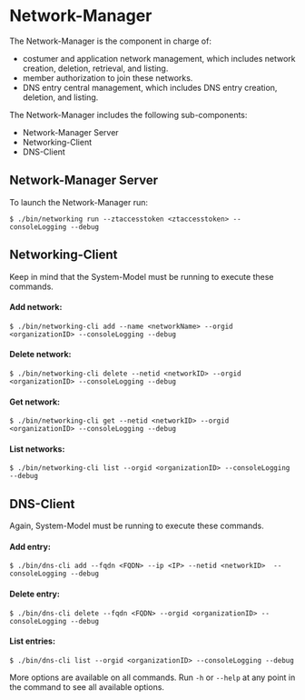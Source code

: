 # Network-Manager
The Network-Manager is the component in charge of:
* costumer and application network management, which includes network creation, deletion, retrieval, and listing.
* member authorization to join these networks.
* DNS entry central management, which includes DNS entry creation, deletion, and listing.

The Network-Manager includes the following sub-components:
* Network-Manager Server
* Networking-Client
* DNS-Client

## Network-Manager Server
To launch the Network-Manager run:

`$ ./bin/networking run --ztaccesstoken <ztaccesstoken> --consoleLogging --debug`

## Networking-Client
Keep in mind that the System-Model must be running to execute these commands.

#### Add network:
`$ ./bin/networking-cli add --name <networkName> --orgid <organizationID> --consoleLogging --debug`

#### Delete network:
`$ ./bin/networking-cli delete --netid <networkID> --orgid <organizationID> --consoleLogging --debug`

#### Get network:
`$ ./bin/networking-cli get --netid <networkID> --orgid <organizationID> --consoleLogging --debug`

#### List networks:
`$ ./bin/networking-cli list --orgid <organizationID> --consoleLogging --debug`

## DNS-Client

Again, System-Model must be running to execute these commands.

#### Add entry:
`$ ./bin/dns-cli add --fqdn <FQDN> --ip <IP> --netid <networkID>  --consoleLogging --debug`

#### Delete entry:
`$ ./bin/dns-cli delete --fqdn <FQDN> --orgid <organizationID> --consoleLogging --debug`

#### List entries:
`$ ./bin/dns-cli list --orgid <organizationID> --consoleLogging --debug`

More options are available on all commands. Run `-h` or `--help` at any point in the command to see all available options.